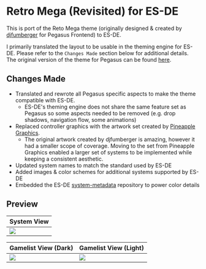 # Retro Mega (Revisited) for ES-DE

This is port of the Reto Mega theme (originally designed & created by [djfumberger](https://fumberger.com/) for Pegasus Frontend) to ES-DE.

I primarily translated the layout to be usable in the theming engine for ES-DE.  Please refer to the `Changes Made` section below for additional details. The original version of the theme for Pegasus can be found [here](https://github.com/djfumberger/retromega).

## Changes Made

- Translated and rewrote all Pegasus specific aspects to make the theme compatible with ES-DE.
  - ES-DE's theming engine does not share the same feature set as Pegasus so some aspects needed to be removed (e.g. drop shadows, navigation flow, some animations)
- Replaced controller graphics with the artwork set created by [Pineapple Graphics](https://www.instagram.com/pineapple.graphics/).
  - The original artwork created by djfumberger is amazing, however it had a smaller scope of coverage. Moving to the set from Pineapple Graphics enabled a larger set of systems to be implemented while keeping a consistent aesthetic.
- Updated system names to match the standard used by ES-DE
- Added images & color schemes for additional systems supported by ES-DE
- Embedded the ES-DE [system-metadata](https://gitlab.com/es-de/themes/system-metadata) repository to power color details

## **Preview**

| System View |
|----|
| <img src="https://github.com/anthonycaccese/retromega-revisited-es-de/assets/1454947/bce53681-3614-49b7-b4d1-48dcdaff0bb8"> |

| Gamelist View (Dark) | Gamelist View (Light) |
|----|----|
| <img src="https://github.com/anthonycaccese/retromega-revisited-es-de/assets/1454947/2a39cfba-002e-4c9f-8498-3e5ed3508396"> | <img src="https://github.com/anthonycaccese/retromega-revisited-es-de/assets/1454947/9d204401-24dc-4716-b3b5-f1337f9edf3d"> |
